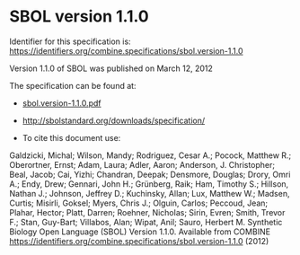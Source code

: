 # SBOL version 1.1.0
Identifier for this specification is: https://identifiers.org/combine.specifications/sbol.version-1.1.0

Version 1.1.0 of SBOL was published on March 12, 2012

The specification can be found at:

* [sbol.version-1.1.0.pdf](./files/sbol.version-1.1.0.pdf)
* http://sbolstandard.org/downloads/specification/

* To cite this document use:

Galdzicki, Michal; Wilson, Mandy; Rodriguez, Cesar A.; Pocock, Matthew R.; Oberortner, Ernst; Adam, Laura; Adler, Aaron; Anderson, J. Christopher; Beal, Jacob; Cai, Yizhi; Chandran, Deepak; Densmore, Douglas; Drory, Omri A.; Endy, Drew; Gennari, John H.; Grünberg, Raik; Ham, Timothy S.; Hillson, Nathan J.; Johnson, Jeffrey D.; Kuchinsky, Allan; Lux, Matthew W.; Madsen, Curtis; Misirli, Goksel; Myers, Chris J.; Olguin, Carlos; Peccoud, Jean; Plahar, Hector; Platt, Darren; Roehner, Nicholas; Sirin, Evren; Smith, Trevor F.; Stan, Guy-Bart; Villabos, Alan; Wipat, Anil; Sauro, Herbert M. Synthetic Biology Open Language (SBOL) Version 1.1.0. Available from COMBINE https://identifiers.org/combine.specifications/sbol.version-1.1.0 (2012)